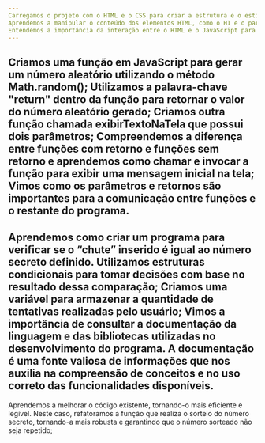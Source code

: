 ```yaml
---
Carregamos o projeto com o HTML e o CSS para criar a estrutura e o estilo da página que utilizaremos durante o curso;
Aprendemos a manipular o conteúdo dos elementos HTML, como o H1 e o parágrafo (p), utilizando JavaScript para alterar dinamicamente o texto exibido na página;
Entendemos a importância da interação entre o HTML e o JavaScript para criar páginas web dinâmicas e interativas.
---
```

Criamos uma função em JavaScript para gerar um número aleatório utilizando o método Math.random();
Utilizamos a palavra-chave "return" dentro da função para retornar o valor do número aleatório gerado;
Criamos outra função chamada exibirTextoNaTela que possui dois parâmetros;
Compreendemos a diferença entre funções com retorno e funções sem retorno e aprendemos como chamar e invocar a função para exibir uma mensagem inicial na tela;
Vimos como os parâmetros e retornos são importantes para a comunicação entre funções e o restante do programa.
---
Aprendemos como criar um programa para verificar se o “chute” inserido é igual ao número secreto definido. Utilizamos estruturas condicionais para tomar decisões com base no resultado dessa comparação;
Criamos uma variável para armazenar a quantidade de tentativas realizadas pelo usuário;
Vimos a importância de consultar a documentação da linguagem e das bibliotecas utilizadas no desenvolvimento do programa. A documentação é uma fonte valiosa de informações que nos auxilia na compreensão de conceitos e no uso correto das funcionalidades disponíveis.
---
Aprendemos a melhorar o código existente, tornando-o mais eficiente e legível. Neste caso, refatoramos a função que realiza o sorteio do número secreto, tornando-a mais robusta e garantindo que o número sorteado não seja repetido;